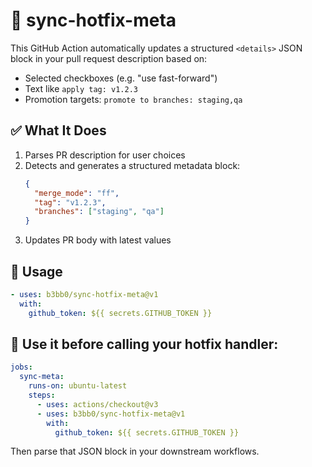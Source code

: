 # 🔁 sync-hotfix-meta

This GitHub Action automatically updates a structured `<details>` JSON block in your pull request description based on:

- Selected checkboxes (e.g. "use fast-forward")
- Text like `apply tag: v1.2.3`
- Promotion targets: `promote to branches: staging,qa`

## ✅ What It Does

1. Parses PR description for user choices
2. Detects and generates a structured metadata block:
    ```json
    {
      "merge_mode": "ff",
      "tag": "v1.2.3",
      "branches": ["staging", "qa"]
    }
    ```
3. Updates PR body with latest values

## 🚀 Usage

```yaml
- uses: b3bb0/sync-hotfix-meta@v1
  with:
    github_token: ${{ secrets.GITHUB_TOKEN }}
```

## 🧠 Use it before calling your hotfix handler:

```yaml
jobs:
  sync-meta:
    runs-on: ubuntu-latest
    steps:
      - uses: actions/checkout@v3
      - uses: b3bb0/sync-hotfix-meta@v1
        with:
          github_token: ${{ secrets.GITHUB_TOKEN }}
```

Then parse that JSON block in your downstream workflows.
